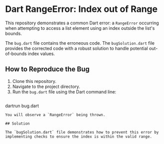 # Dart RangeError: Index out of Range

This repository demonstrates a common Dart error: a `RangeError` occurring when attempting to access a list element using an index outside the list's bounds.

The `bug.dart` file contains the erroneous code.  The `bugSolution.dart` file provides the corrected code with a robust solution to handle potential out-of-bounds index values.

## How to Reproduce the Bug

1. Clone this repository.
2. Navigate to the project directory.
3. Run the `bug.dart` file using the Dart command line:
   ```bash
dartrun bug.dart
```
You will observe a `RangeError` being thrown.

## Solution

The `bugSolution.dart` file demonstrates how to prevent this error by implementing checks to ensure the index is within the valid range.